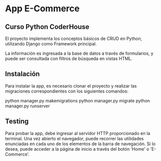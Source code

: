# App E-Commerce
## Curso Python CoderHouse

El proyecto implementa los conceptos básicos de CRUD en Python, utilizando Django como Framework principal.

La información es ingresada a la base de datos a través de formularios, y puede ser consultada con filtros de búsqueda en vistas HTML.

## Instalación

Para instalar la app, es necesario clonar el proyecto y realizar las migraciones correspondientes con los siguientes comandos:

python manager.py makemigrations
python manager.py migrate
python manager.py runserver

## Testing

Para probar la app, debe ingresar al servidor HTTP proporcionado en la terminal. Una vez abierto el navegador, puede recorrer las utilidades enunciadas en cada uno de los elementos de la barra de navegación. Si lo desea, puede acceder a la página de inicio a través del botón 'Home' o 'E-Commerce'.

